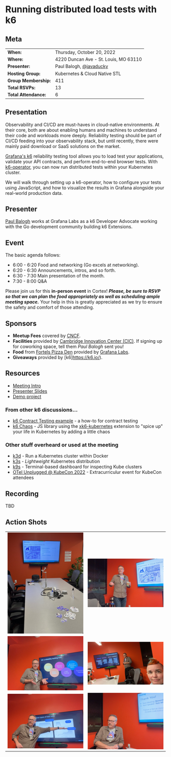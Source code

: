 # Running distributed load tests with k6

## Meta 
| | |
| --- | --- |
| **When:** | Thursday, October 20, 2022 |
| **Where:** | 4220 Duncan Ave - St. Louis, MO 63110 |
| **Presenter:** | Paul Balogh, [@javaducky](https://twitter.com/javaducky) |
| **Hosting Group:** | Kubernetes &amp; Cloud Native STL |
| **Group Membership:** | 411 |
| **Total RSVPs:** | 13 |
| **Total Attendance:** | 6 |

## Presentation
Observability and CI/CD are must-haves in cloud-native environments. At their core, both are about enabling humans and machines to understand their code and workloads more deeply. Reliability testing should be part of CI/CD feeding into your observability stack, but until recently, there were mainly paid download or SaaS solutions on the market.

[Grafana's k6](https://k6.io/) reliability testing tool allows you to load test your applications, validate your API contracts, and perform end-to-end browser tests. With [k6-operator](https://github.com/grafana/k6-operator), you can now run distributed tests within your Kubernetes cluster.

We will walk through setting up a k6-operator, how to configure your tests using JavaScript, and how to visualize the results in Grafana alongside your real-world production data.

## Presenter
[Paul Balogh](https://www.linkedin.com/in/pabalogh/) works at Grafana Labs as a k6 Developer Advocate working with the Go development community building k6 Extensions.

## Event
The basic agenda follows:
* 6:00 - 6:20 Food and networking (Go excels at networking).
* 6:20 - 6:30 Announcements, intros, and so forth.
* 6:30 - 7:30 Main presentation of the month.
* 7:30 - 8:00 Q&A

Please join us for this **in-person event** in Cortex! **_Please, be sure to RSVP so that we can plan the food appropriately as well as scheduling ample meeting space._** Your help in this is greatly appreciated as we try to ensure the safety and comfort of those attending.

## Sponsors
* **Meetup Fees** covered by [CNCF](https://www.cncf.io/).
* **Facilities** provided by [Cambridge Innovation Center (CIC)](https://cic.com/). If signing up for coworking space, tell them _Paul Balogh_ sent you!
* **Food** from [Fortels Pizza Den](https://www.fortelspizzaden.com/) provided by [Grafana Labs](https://grafana.com/).
* **Giveaways** provided by [k6]https://k6.io/).

## Resources
* [Meeting Intro](Meeting-Intro.pdf)
* [Presenter Slides](Running%20distributed%20tests%20with%20k6.pdf)
* [Demo project](https://github.com/javaducky/demo-k6-operator)

### From other k6 discussions...
* [k6 Contract Testing example](https://github.com/grafana/k6-example-api-contract-validation) - a how-to for contract testing
* [k6 Chaos](https://github.com/grafana/k6-chaos) - JS library using the [xk6-kubernetes](https://github.com/grafana/xk6-kubernetes) extension to "spice up" your life in Kubernetes by adding a little chaos

### Other stuff overheard or used at the meeting
* [k3d](https://k3d.io/) - Run a Kubernetes cluster within Docker
* [k3s](https://k3s.io/) - *Lightweight* Kubernetes distribution
* [k9s](https://k9scli.io/) - Terminal-based dashboard for inspecting Kube clusters
* [OTel Unplugged @ KubeCon 2022](https://www.eventbrite.com/e/otel-unplugged-kubeconcloudnativecon-detroit-2022-tickets-427595037267) - Extracurriculur event for KubeCon attendees

## Recording
TBD

## Action Shots
|  |  |
| --- | --- |
| ![](images/20221020-01.jpg) | ![](images/20221020-02.jpg) |
| ![](images/20221020-03.jpg) | ![](images/20221020-04.jpg) |
| ![](images/20221020-05.jpg) | ![](images/20221020-06.jpg) |
